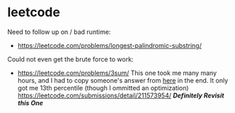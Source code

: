# leetcode

Need to follow up on / bad runtime:
  * https://leetcode.com/problems/longest-palindromic-substring/
  
Could not even get the brute force to work:
  * https://leetcode.com/problems/3sum/ This one took me many many hours, and I had to copy someone's answer from [here](https://leetcode.com/problems/3sum/discuss/246683/Runtime%3A-33-ms-faster-than-99.76-of-Java-online-submissions-for-3Sum.) in the end. It only got me 13th percentile (though I ommitted an optimization) https://leetcode.com/submissions/detail/211573954/ ***Definitely Revisit this One***
  
  
